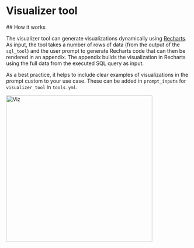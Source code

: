 # Visualizer tool

## How it works

The visualizer tool can generate visualizations dynamically using [Recharts](https://recharts.org/en-US/). As input, the tool takes a number of rows of data (from the output of the `sql_tool`) and the user prompt to generate Recharts code that can then be rendered in an appendix. The appendix builds the visualization in Recharts using the full data from the executed SQL query as input.

As a best practice, it helps to include clear examples of visualizations in the prompt custom to your use case. These can be added in `prompt_inputs` for `visualizer_tool` in `tools.yml`.

<img src="/docs/img/img_visualizer_tool.png" alt="Viz" width="400"/>
